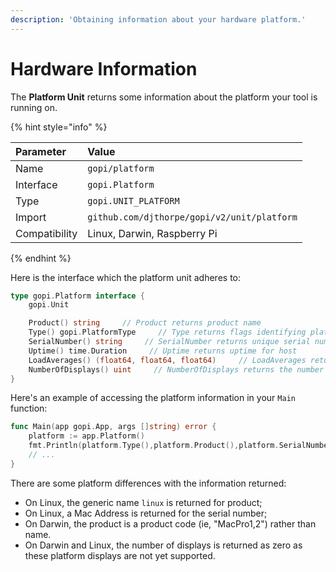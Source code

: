 ```yaml
---
description: 'Obtaining information about your hardware platform.'
---
```


# Hardware Information

The **Platform Unit** returns some information about the platform your tool is running on.

{% hint style="info" %}

| Parameter | Value |
| :--- | :--- |
| Name | `gopi/platform` |
| Interface | `gopi.Platform` |
| Type | `gopi.UNIT_PLATFORM` |
| Import | `github.com/djthorpe/gopi/v2/unit/platform` |
| Compatibility | Linux, Darwin, Raspberry Pi |

{% endhint %}

Here is the interface which the platform unit adheres to:

```go
type gopi.Platform interface {
    gopi.Unit

    Product() string     // Product returns product name
    Type() gopi.PlatformType     // Type returns flags identifying platform type
    SerialNumber() string     // SerialNumber returns unique serial number for host
    Uptime() time.Duration     // Uptime returns uptime for host
    LoadAverages() (float64, float64, float64)     // LoadAverages returns 1, 5 and 15 minute load averages
    NumberOfDisplays() uint     // NumberOfDisplays returns the number of possible displays for this host
}
```

Here's an example of accessing the platform information in your `Main` function:

```go
func Main(app gopi.App, args []string) error {
    platform := app.Platform()
    fmt.Println(platform.Type(),platform.Product(),platform.SerialNumber())
    // ...
}
```

There are some platform differences with the information returned:

* On Linux, the generic name `linux` is returned for product;
* On Linux, a Mac Address is returned for the serial number;
* On Darwin, the product is a product code \(ie, "MacPro1,2"\) rather than name.
* On Darwin and Linux, the number of displays is returned as zero as these platform displays are not yet supported.

